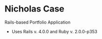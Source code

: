 Nicholas Case
=============

Rails-based Portfolio Application

- Uses Rails v. 4.0.0 and Ruby v. 2.0.0-p353
